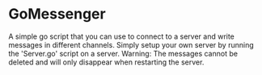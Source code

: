 # GoMessenger
A simple go script that you can use to connect to a server and write messages in different channels. Simply setup your own server by running the 'Server.go' script on a server. Warning: The messages cannot be deleted and will only disappear when restarting the server.
